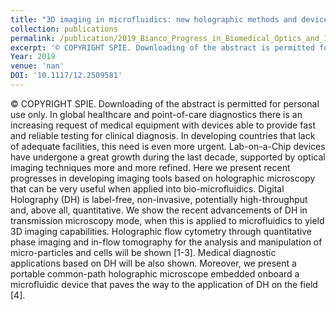 ```yaml
---
title: "3D imaging in microfluidics: new holographic methods and devices"
collection: publications
permalink: /publication/2019_Bianco_Progress_in_Biomedical_Optics_and_Imaging_-_Proceedings_of_SPIE
excerpt: '© COPYRIGHT SPIE. Downloading of the abstract is permitted for personal use only. In global healthcare and point-of-care diagnostics there is an increasing request of medical equipment with devices able to provide fast and reliable testing for clinical diagnosis. In developing countries that lack of adequate facilities, this need is even more urgent. Lab-on-a-Chip devices have undergone a great growth during the last decade, supported by optical imaging techniques more and more refined. Here we present recent progresses in developing imaging tools based on holographic microscopy that can be very useful when applied into bio-microfluidics. Digital Holography (DH) is label-free, non-invasive, potentially high-throughput and, above all, quantitative. We show the recent advancements of DH in transmission microscopy mode, when this is applied to microfluidics to yield 3D imaging capabilities. Holographic flow cytometry through quantitative phase imaging and in-flow tomography for the analysis and manipulation of micro-particles and cells will be shown [1-3]. Medical diagnostic applications based on DH will be also shown. Moreover, we present a portable common-path holographic microscope embedded onboard a microfluidic device that paves the way to the application of DH on the field [4].'
Year: 2019
venue: 'nan'
DOI: '10.1117/12.2509581'
---
```

© COPYRIGHT SPIE. Downloading of the abstract is permitted for personal use only. In global healthcare and point-of-care diagnostics there is an increasing request of medical equipment with devices able to provide fast and reliable testing for clinical diagnosis. In developing countries that lack of adequate facilities, this need is even more urgent. Lab-on-a-Chip devices have undergone a great growth during the last decade, supported by optical imaging techniques more and more refined. Here we present recent progresses in developing imaging tools based on holographic microscopy that can be very useful when applied into bio-microfluidics. Digital Holography (DH) is label-free, non-invasive, potentially high-throughput and, above all, quantitative. We show the recent advancements of DH in transmission microscopy mode, when this is applied to microfluidics to yield 3D imaging capabilities. Holographic flow cytometry through quantitative phase imaging and in-flow tomography for the analysis and manipulation of micro-particles and cells will be shown [1-3]. Medical diagnostic applications based on DH will be also shown. Moreover, we present a portable common-path holographic microscope embedded onboard a microfluidic device that paves the way to the application of DH on the field [4].
